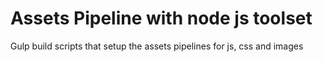 ﻿# Assets Pipeline with node js toolset

Gulp build scripts that setup the assets pipelines for js, css and images

